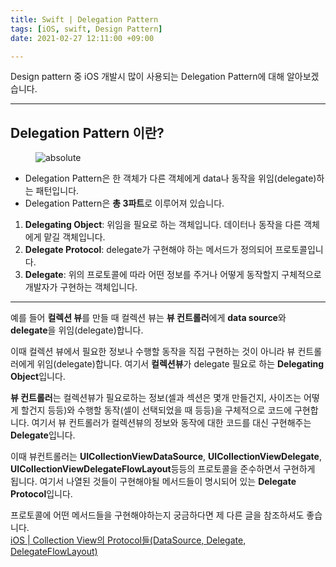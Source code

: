 ```yaml
---
title: Swift | Delegation Pattern
tags: [iOS, swift, Design Pattern]
date: 2021-02-27 12:11:00 +09:00

---
```


Design pattern 중 iOS 개발시 많이 사용되는 Delegation Pattern에 대해  알아보겠습니다.

<!--more-->
---



## Delegation Pattern 이란?

<figure>
<img data-action="zoom" src='{{ "/assets/images/2021-02-27/1delegation pattern 그림.png" | relative_url }}' alt='absolute'>
<figcaption>
</figcaption>
</figure>

- Delegation Pattern은 한 객체가 다른 객체에게 data나 동작을 위임(delegate)하는 패턴입니다.
- Delegation Pattern은 **총 3파트**로 이루어져 있습니다.
1. **Delegating Object**: 위임을 필요로 하는 객체입니다. 데이터나 동작을 다른 객체에게 맡길 객체입니다.
2. **Delegate Protocol**: delegate가 구현해야 하는 메서드가 정의되어 프로토콜입니다.
3. **Delegate**: 위의 프로토콜에 따라 어떤 정보를 주거나 어떻게 동작할지 구체적으로 개발자가 구현하는 객체입니다.

---

예를 들어 **컬렉션 뷰**를 만들 때 컬렉션 뷰는 **뷰 컨트롤러**에게 **data source**와 **delegate**을 위임(delegate)합니다.

이때 컬렉션 뷰에서 필요한 정보나 수행할 동작을 직접 구현하는 것이 아니라 뷰 컨트롤러에게 위임(delegate)합니다.  여기서 **컬렉션뷰**가 delegate 필요로 하는 **Delegating Object**입니다.

**뷰 컨트롤러**는 컬렉션뷰가 필요로하는 정보(셀과 섹션은 몇개 만들건지, 사이즈는 어떻게 할건지 등등)와 수행할 동작(셀이 선택되었을 때 등등)을 구체적으로 코드에 구현합니다.  여기서 뷰 컨트롤러가 컬렉션뷰의 정보와 동작에 대한 코드를 대신 구현해주는 **Delegate**입니다.

이때 뷰컨트롤러는 **UICollectionViewDataSource**, **UICollectionViewDelegate**, **UICollectionViewDelegateFlowLayout**등등의 프로토콜을 준수하면서 구현하게 됩니다. 여기서 나열된 것들이 구현해야될 메서드들이 명시되어 있는 **Delegate Protocol**입니다.

프로토콜에 어떤 메서드들을 구현해야하는지 궁금하다면 제 다른 글을 참조하셔도 좋습니다.  
[iOS | Collection View의 Protocol들(DataSource, Delegate, DelegateFlowLayout)](https://taelee42.github.io/ios/2021/02/21/collectionView.html)
